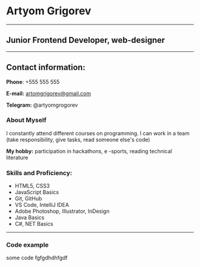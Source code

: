 # Artyom Grigorev
***
## Junior Frontend Developer, web-designer
***
## Contact information:

**Phone**: +555 555 555

**E-mail:** artomgrigorev@gmail.com

**Telegram:** @artyomgrogorev
### About Myself
I constantly attend different courses on programming. I can work in a team (take responsibility, give tasks, read someone else's code)

**My hobby:** participation in hackathons, e -sports, reading technical literature
### Skills and Proficiency:
- HTML5, CSS3
- JavaScript Basics
- Git, GitHub
- VS Code, IntelliJ IDEA
- Adobe Photoshop, Illustrator, InDesign
- Java Basics
- C#, NET Basics
***

### Code example
some code                         fgfgdhdhfgdf

